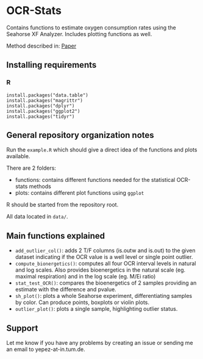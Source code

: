 # OCR-Stats

Contains functions to estimate oxygen consumption rates using the Seahorse XF Analyzer. Includes plotting functions as well.

Method described in: [Paper](https://)


## Installing requirements
### R

```{r}
install.packages("data.table")
install.packages("magrittr")
install.packages("dplyr")
install.packages("ggplot2")
install.packages("tidyr")
```

## General repository organization notes

Run the `example.R` which should give a direct idea of the functions and plots available.

There are 2 folders:

- functions: contains different functions needed for the statistical OCR-stats methods
- plots: contains different plot functions using `ggplot`

R should be started from the repository root.

All data located in `data/`.

## Main functions explained

- `add_outlier_col()`: adds 2 T/F columns (is.outw and is.out) to the given dataset indicating if the OCR value is a well level or single point outlier.
- `compute_bionergetics()`: computes all four OCR interval levels in natural and log scales. Also provides bioenergetics in the natural scale (eg. maximal respiration) and in the log scale (eg. M/Ei ratio)
- `stat_test_OCR()`: compares the bioenergetics of 2 samples providing an estimate with the difference and pvalue.
- `sh_plot()`: plots a whole Seahorse experiment, differentiating samples by color. Can produce points, boxplots or violin plots.
- `outlier_plot()`: plots a single sample, highlighting outlier status.


## Support

Let me know if you have any problems by creating an issue or sending me an email to yepez-at-in.tum.de.
